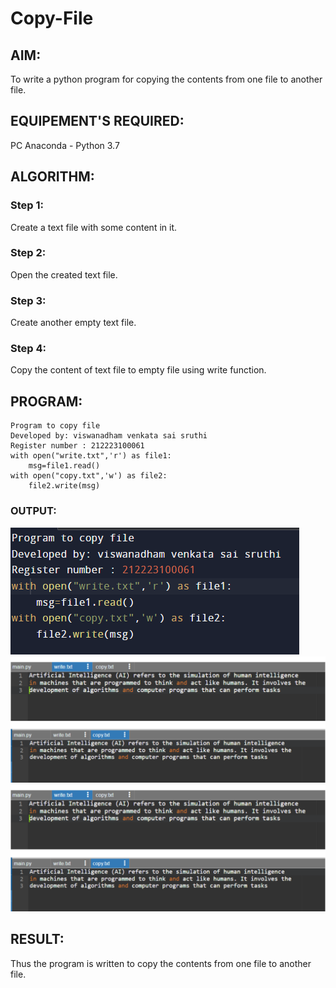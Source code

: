 # Copy-File
## AIM:
To write a python program for copying the contents from one file to another file.
## EQUIPEMENT'S REQUIRED: 
PC
Anaconda - Python 3.7
## ALGORITHM: 
### Step 1:
Create a text file with some content in it.
### Step 2: 
 Open the created text file.
### Step 3: 
Create another empty text file.
### Step 4:  
Copy the content of text file to empty file using write function.

## PROGRAM:
```
Program to copy file
Developed by: viswanadham venkata sai sruthi
Register number : 212223100061
with open("write.txt",'r') as file1:
    msg=file1.read()
with open("copy.txt",'w') as file2:
    file2.write(msg)
```
### OUTPUT:

![OUTPUT](<Screenshot 2024-05-13 172508.png>)
![OUTPUT](image.png)
![OUTPUT](image-1.png)

## RESULT:
Thus the program is written to copy the contents from one file to another file.

